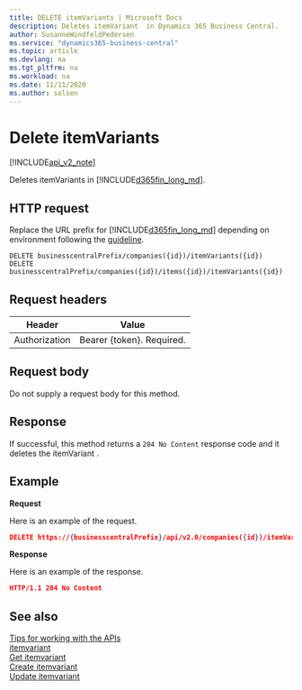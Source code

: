 ```yaml
---
title: DELETE itemVariants | Microsoft Docs
description: Deletes itemVariant  in Dynamics 365 Business Central.
author: SusanneWindfeldPedersen
ms.service: "dynamics365-business-central"
ms.topic: article
ms.devlang: na
ms.tgt_pltfrm: na
ms.workload: na
ms.date: 11/11/2020
ms.author: solsen
---
```


# Delete itemVariants

[!INCLUDE[api_v2_note](../../includes/api_v2_note.md)]

Deletes itemVariants in [!INCLUDE[d365fin_long_md](../../includes/d365fin_long_md.md)].

## HTTP request
Replace the URL prefix for [!INCLUDE[d365fin_long_md](../../includes/d365fin_long_md.md)] depending on environment following the [guideline](../../v2.0/endpoints-apis-for-dynamics.md).
```
DELETE businesscentralPrefix/companies({id})/itemVariants({id})
DELETE businesscentralPrefix/companies({id})/items({id})/itemVariants({id})
```

## Request headers

|Header         |Value                     |
|---------------|--------------------------|
|Authorization  |Bearer {token}. Required. |

## Request body
Do not supply a request body for this method.

## Response
If successful, this method returns a ```204 No Content``` response code and it deletes the itemVariant .

## Example

**Request**

Here is an example of the request.

```json
DELETE https://{businesscentralPrefix}/api/v2.0/companies({id})/itemVariants({id})
```

**Response** 

Here is an example of the response. 

```json
HTTP/1.1 204 No Content
```


## See also
[Tips for working with the APIs](/dynamics365/business-central/dev-itpro/developer/devenv-connect-apps-tips)    
[itemvariant](../resources/dynamics_itemvariant.md)    
[Get itemvariant](dynamics_itemvariant_Get.md)    
[Create itemvariant](dynamics_itemvariant_Create.md)    
[Update itemvariant](dynamics_itemvariant_Update.md)    

